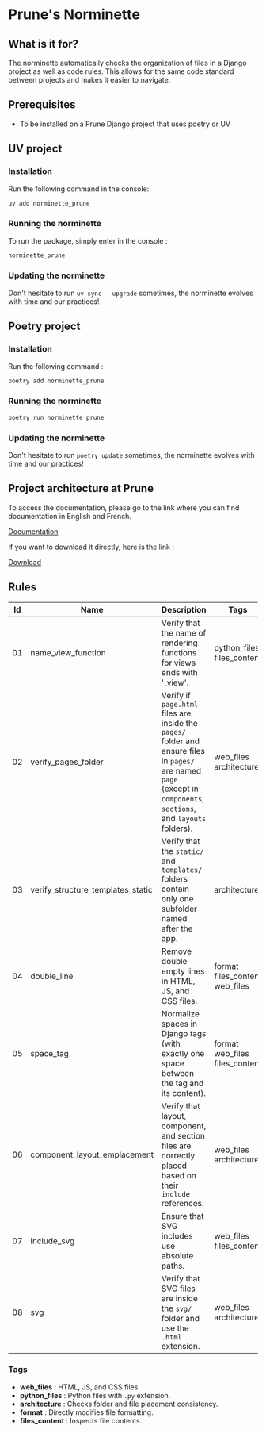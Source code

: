 # Prune's Norminette

## What is it for?

The norminette automatically checks the organization of files in a Django project as well as code rules.
This allows for the same code standard between projects and makes it easier to navigate.

## Prerequisites

- To be installed on a Prune Django project that uses poetry or UV

## UV project

### Installation

Run the following command in the console:

 ```bash
 uv add norminette_prune
 ``` 

### Running the norminette

To run the package, simply enter in the console :
```bash
norminette_prune
```

### Updating the norminette
Don't hesitate to run `uv sync --upgrade` sometimes, the norminette evolves with time and our practices!

## Poetry project

### Installation

Run the following command :

```bash
poetry add norminette_prune
```

### Running the norminette
```bash
poetry run norminette_prune
```

### Updating the norminette
Don't hesitate to run `poetry update` sometimes, the norminette evolves with time and our practices!

## Project architecture at Prune

To access the documentation, please go to the link where you can find documentation in English and French.

[Documentation](https://gitlab.com/bastien_arnout/prune-doc.git)

If you want to download it directly, here is the link :

[Download](https://gitlab.com/bastien_arnout/prune-doc/-/archive/main/prune-doc-main.zip)
## Rules

| Id  | Name | Description | Tags |
|:---:|-----|-------------|------|
| 01 | name_view_function | Verify that the name of rendering functions for views ends with '_view'. | python_files files_content |
| 02 | verify_pages_folder | Verify if `page.html` files are inside the `pages/` folder and ensure files in `pages/`     are named `page` (except in `components`, `sections`, and `layouts` folders). | web_files architecture |
| 03 | verify_structure_templates_static | Verify that the `static/` and `templates/` folders contain only one subfolder named after the app. | architecture |
| 04 | double_line | Remove double empty lines in HTML, JS, and CSS files. | format files_content web_files |
| 05 | space_tag | Normalize spaces in Django tags (with exactly one space between the tag and its content). | format web_files files_content |
| 06 | component_layout_emplacement | Verify that layout, component, and section files are correctly placed based on their `include` references. | web_files architecture |
| 07 | include_svg | Ensure that SVG includes use absolute paths. | web_files files_content |
| 08 | svg | Verify that SVG files are inside the `svg/` folder and use the `.html` extension. | web_files architecture |


### Tags  
- **web_files** : HTML, JS, and CSS files.
- **python_files** : Python files with `.py` extension.
- **architecture** : Checks folder and file placement consistency.
- **format** : Directly modifies file formatting.
- **files_content** : Inspects file contents.
